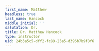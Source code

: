 ```yaml
---
first_name: Matthew
headless: true
last_name: Hancock
middle_initial: ''
salutation: Dr.
title: Dr. Matthew Hancock
type: instructor
uid: 24b3a5c5-dff2-fc89-25a5-d396b7b9f8f6
---
```


